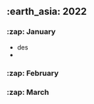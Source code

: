 <h2> :earth_asia: 2022 </h2>
<h3> :zap: January </h3>

- des
- 


<h3> :zap: February </h3>

<h3> :zap: March </h3>
